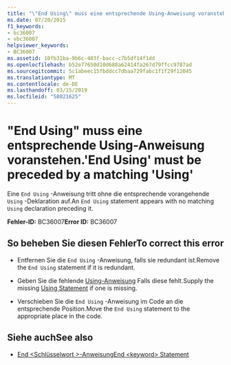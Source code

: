 ```yaml
---
title: "\"End Using\" muss eine entsprechende Using-Anweisung voranstehen."
ms.date: 07/20/2015
f1_keywords:
- bc36007
- vbc36007
helpviewer_keywords:
- BC36007
ms.assetid: 10fb31ba-9b6c-403f-bacc-c7b5df14f1dd
ms.openlocfilehash: b52e77650d10d688a62414fa267d79ffcc9787ad
ms.sourcegitcommit: 5c1abeec15fbddcc7dbaa729fabc1f1f29f12045
ms.translationtype: MT
ms.contentlocale: de-DE
ms.lasthandoff: 03/15/2019
ms.locfileid: "58021625"
---
```

# <a name="end-using-must-be-preceded-by-a-matching-using"></a><span data-ttu-id="da6c8-102">"End Using" muss eine entsprechende Using-Anweisung voranstehen.</span><span class="sxs-lookup"><span data-stu-id="da6c8-102">'End Using' must be preceded by a matching 'Using'</span></span>
<span data-ttu-id="da6c8-103">Eine `End Using` -Anweisung tritt ohne die entsprechende vorangehende `Using` -Deklaration auf.</span><span class="sxs-lookup"><span data-stu-id="da6c8-103">An `End Using` statement appears with no matching `Using` declaration preceding it.</span></span>  
  
 <span data-ttu-id="da6c8-104">**Fehler-ID:** BC36007</span><span class="sxs-lookup"><span data-stu-id="da6c8-104">**Error ID:** BC36007</span></span>  
  
## <a name="to-correct-this-error"></a><span data-ttu-id="da6c8-105">So beheben Sie diesen Fehler</span><span class="sxs-lookup"><span data-stu-id="da6c8-105">To correct this error</span></span>  
  
-   <span data-ttu-id="da6c8-106">Entfernen Sie die `End Using` -Anweisung, falls sie redundant ist.</span><span class="sxs-lookup"><span data-stu-id="da6c8-106">Remove the `End Using` statement if it is redundant.</span></span>  
  
-   <span data-ttu-id="da6c8-107">Geben Sie die fehlende [Using-Anweisung](../../visual-basic/language-reference/statements/using-statement.md) Falls diese fehlt.</span><span class="sxs-lookup"><span data-stu-id="da6c8-107">Supply the missing [Using Statement](../../visual-basic/language-reference/statements/using-statement.md) if one is missing.</span></span>  
  
-   <span data-ttu-id="da6c8-108">Verschieben Sie die `End Using` -Anweisung im Code an die entsprechende Position.</span><span class="sxs-lookup"><span data-stu-id="da6c8-108">Move the `End Using` statement to the appropriate place in the code.</span></span>  
  
## <a name="see-also"></a><span data-ttu-id="da6c8-109">Siehe auch</span><span class="sxs-lookup"><span data-stu-id="da6c8-109">See also</span></span>

- [<span data-ttu-id="da6c8-110">End \<Schlüsselwort >-Anweisung</span><span class="sxs-lookup"><span data-stu-id="da6c8-110">End \<keyword> Statement</span></span>](../../visual-basic/language-reference/statements/end-keyword-statement.md)
